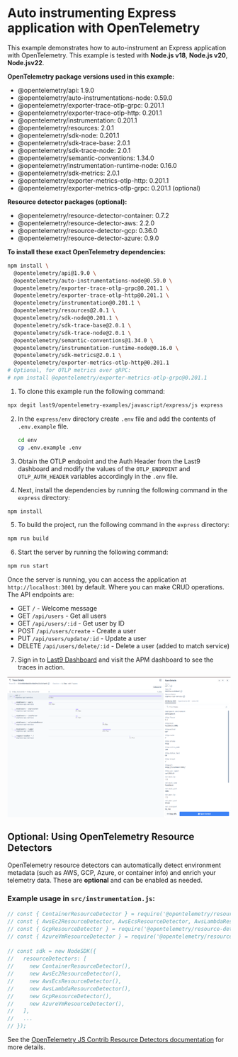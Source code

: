 # Auto instrumenting Express application with OpenTelemetry

This example demonstrates how to auto-instrument an Express application with
OpenTelemetry. This example is tested with **Node.js v18**, **Node.js v20**, **Node.jsv22**.

**OpenTelemetry package versions used in this example:**

- @opentelemetry/api: 1.9.0
- @opentelemetry/auto-instrumentations-node: 0.59.0
- @opentelemetry/exporter-trace-otlp-grpc: 0.201.1
- @opentelemetry/exporter-trace-otlp-http: 0.201.1
- @opentelemetry/instrumentation: 0.201.1
- @opentelemetry/resources: 2.0.1
- @opentelemetry/sdk-node: 0.201.1
- @opentelemetry/sdk-trace-base: 2.0.1
- @opentelemetry/sdk-trace-node: 2.0.1
- @opentelemetry/semantic-conventions: 1.34.0
- @opentelemetry/instrumentation-runtime-node: 0.16.0
- @opentelemetry/sdk-metrics: 2.0.1
- @opentelemetry/exporter-metrics-otlp-http: 0.201.1
- @opentelemetry/exporter-metrics-otlp-grpc: 0.201.1 (optional)

**Resource detector packages (optional):**
- @opentelemetry/resource-detector-container: 0.7.2
- @opentelemetry/resource-detector-aws: 2.2.0
- @opentelemetry/resource-detector-gcp: 0.36.0
- @opentelemetry/resource-detector-azure: 0.9.0

**To install these exact OpenTelemetry dependencies:**

```bash
npm install \
  @opentelemetry/api@1.9.0 \
  @opentelemetry/auto-instrumentations-node@0.59.0 \
  @opentelemetry/exporter-trace-otlp-grpc@0.201.1 \
  @opentelemetry/exporter-trace-otlp-http@0.201.1 \
  @opentelemetry/instrumentation@0.201.1 \
  @opentelemetry/resources@2.0.1 \
  @opentelemetry/sdk-node@0.201.1 \
  @opentelemetry/sdk-trace-base@2.0.1 \
  @opentelemetry/sdk-trace-node@2.0.1 \
  @opentelemetry/semantic-conventions@1.34.0 \
  @opentelemetry/instrumentation-runtime-node@0.16.0 \
  @opentelemetry/sdk-metrics@2.0.1 \
  @opentelemetry/exporter-metrics-otlp-http@0.201.1
# Optional, for OTLP metrics over gRPC:
# npm install @opentelemetry/exporter-metrics-otlp-grpc@0.201.1
```

1. To clone this example run the following command:

```bash
npx degit last9/opentelemetry-examples/javascript/express/js express
```

2. In the `express/env` directory create `.env` file and add the contents of
   `.env.example` file.

   ```bash
   cd env
   cp .env.example .env
   ```

3. Obtain the OTLP endpoint and the Auth Header from the Last9 dashboard and
   modify the values of the `OTLP_ENDPOINT` and `OTLP_AUTH_HEADER` variables
   accordingly in the `.env` file.

4. Next, install the dependencies by running the following command in the
   `express` directory:

```bash
npm install
```

5. To build the project, run the following command in the `express` directory:

```bash
npm run build
```

6. Start the server by running the following command:

```bash
npm run start
```

Once the server is running, you can access the application at
`http://localhost:3001` by default. Where you can make CRUD operations. The API
endpoints are:

- GET `/` - Welcome message
- GET `/api/users` - Get all users
- GET `/api/users/:id` - Get user by ID
- POST `/api/users/create` - Create a user
- PUT `/api/users/update/:id` - Update a user
- DELETE `/api/users/delete/:id` - Delete a user (added to match service)

7. Sign in to [Last9 Dashboard](https://app.last9.io) and visit the APM
   dashboard to see the traces in action.

![Traces](./traces.png)

## Optional: Using OpenTelemetry Resource Detectors

OpenTelemetry resource detectors can automatically detect environment metadata (such as AWS, GCP, Azure, or container info) and enrich your telemetry data. These are **optional** and can be enabled as needed.

### Example usage in `src/instrumentation.js`:

```js
// const { ContainerResourceDetector } = require('@opentelemetry/resource-detector-container');
// const { AwsEc2ResourceDetector, AwsEcsResourceDetector, AwsLambdaResourceDetector } = require('@opentelemetry/resource-detector-aws');
// const { GcpResourceDetector } = require('@opentelemetry/resource-detector-gcp');
// const { AzureVmResourceDetector } = require('@opentelemetry/resource-detector-azure');

// const sdk = new NodeSDK({
//   resourceDetectors: [
//     new ContainerResourceDetector(),
//     new AwsEc2ResourceDetector(),
//     new AwsEcsResourceDetector(),
//     new AwsLambdaResourceDetector(),
//     new GcpResourceDetector(),
//     new AzureVmResourceDetector(),
//   ],
//   ...
// });
```

See the [OpenTelemetry JS Contrib Resource Detectors documentation](https://github.com/open-telemetry/opentelemetry-js-contrib/tree/main/detectors/node) for more details.
